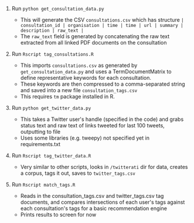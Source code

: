 1. Run `python get_consultation_data.py`
    - This will generate the CSV `consultations.csv` which has structure `| consultation_id | organisation | time | time | url | summary | description | raw_text |`
    - The `raw_text` field is generated by concatenating the raw text extracted from all linked PDF documents on the consultation

2. Run `Rscript tag_consultations.R`
    - This imports `consultations.csv` as generated by `get_consultation_data.py` and uses a TermDocumentMatrix to define representative keywords for each consultation.
    - These keywords are then compressed to a comma-separated string and saved into a new file `consultation_tags.csv`
    - This requires `tm` package installed in R.

3. Run `python get_twitter_data.py`
    - This takes a Twitter user's handle (specified in the code) and grabs status text and raw text of links tweeted for last 100 tweets, outputting to file
    - Uses some libraries (e.g. tweepy) not specified yet in requirements.txt

4. Run `Rscript tag_twitter_data.R`
    - Very similar to other scripts, looks in `/twitterati` dir for data, creates a corpus, tags it out, saves to `twitter_tags.csv`

5. Run `Rscript match_tags.R`
    - Reads in the consultation_tags.csv and twitter_tags.csv tag documents, and compares intersections of each user's tags against each consultation's tags for a basic recommendation engine
    - Prints results to screen for now
